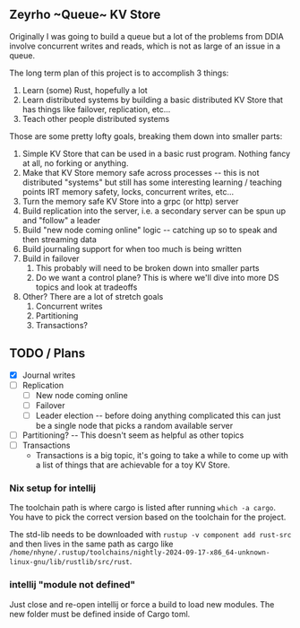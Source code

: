 ## Zeyrho ~Queue~ KV Store

Originally I was going to build a queue but a lot of the problems from DDIA involve concurrent writes and reads, which is not as large of an issue in a queue.

The long term plan of this project is to accomplish 3 things:

1. Learn (some) Rust, hopefully a lot
2. Learn distributed systems by building a basic distributed KV Store that has things like failover, replication, etc...
3. Teach other people distributed systems

Those are some pretty lofty goals, breaking them down into smaller parts:

1. Simple KV Store that can be used in a basic rust program. Nothing fancy at all, no forking or anything.
2. Make that KV Store memory safe across processes -- this is not distributed "systems" but still has some interesting learning / teaching points IRT memory safety, locks, concurrent writes, etc...
3. Turn the memory safe KV Store into a grpc (or http) server
4. Build replication into the server, i.e. a secondary server can be spun up and "follow" a leader
5. Build "new node coming online" logic -- catching up so to speak and then streaming data
6. Build journaling support for when too much is being written
7. Build in failover
   1. This probably will need to be broken down into smaller parts
   2. Do we want a control plane? This is where we'll dive into more DS topics and look at tradeoffs
8. Other? There are a lot of stretch goals
   1. Concurrent writes
   2. Partitioning
   3. Transactions?

## TODO / Plans

- [x] Journal writes
- [ ] Replication
  - [ ] New node coming online
  - [ ] Failover
  - [ ] Leader election -- before doing anything complicated this can just be a single node that picks a random available server
- [ ] Partitioning? -- This doesn't seem as helpful as other topics
- [ ] Transactions
  - Transactions is a big topic, it's going to take a while to come up with a list of things that are achievable for a toy KV Store.



### Nix setup for intellij

The toolchain path is where cargo is listed after running `which -a cargo`. You have to pick the correct version based on the toolchain for the project.

The std-lib needs to be downloaded with `rustup -v component add rust-src` and then lives in the same path as cargo like `/home/nhyne/.rustup/toolchains/nightly-2024-09-17-x86_64-unknown-linux-gnu/lib/rustlib/src/rust`.


### intellij "module not defined"
Just close and re-open intellij or force a build to load new modules. The new folder must be defined inside of Cargo
toml.